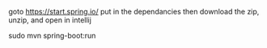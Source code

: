 goto https://start.spring.io/
put in the dependancies then download the zip, unzip, and open in intellij

sudo mvn spring-boot:run
